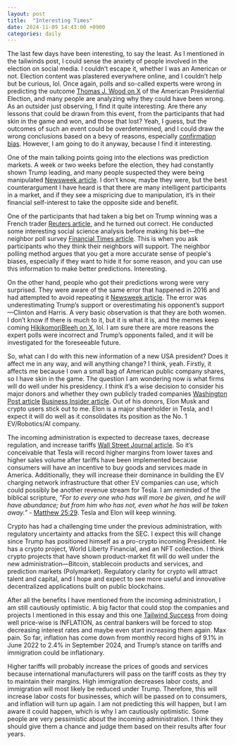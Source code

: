```yaml
---
layout: post
title:  "Interesting Times"
date: 2024-11-09 14:43:00 +0900
categories: daily
---
```


The last few days have been interesting, to say the least. As I mentioned in the tailwinds post, I could sense the anxiety of people involved in the election on social media. I couldn’t escape it, whether I was an American or not. Election content was plastered everywhere online, and I couldn’t help but be curious, lol. Once again, polls and so-called experts were wrong in predicting the outcome [Thomas J. Wood on X](https://x.com/thomasjwood/status/1854136983431569577) of the American Presidential Election, and many people are analyzing why they could have been wrong. As an outsider just observing, I find it quite interesting. Are there any lessons that could be drawn from this event, from the participants that had skin in the game and won, and those that lost? Yeah, I guess, but the outcomes of such an event could be overdetermined, and I could draw the wrong conclusions based on a bevy of reasons, especially [confirmation bias](https://en.wikipedia.org/wiki/Confirmation_bias#:~:text=Confirmation_bias%2C%20a%20phrase%20coined,difficult%20to%20dislodge%20once%20affirmed). However, I am going to do it anyway, because I find it interesting.

One of the main talking points going into the elections was prediction markets. A week or two weeks before the election, they had constantly shown Trump leading, and many people suspected they were being manipulated [Newsweek article](https://www.newsweek.com/polymarket-prediction-platform-possibly-manipulated-favor-trump-report-1971589). I don’t know, maybe they were, but the best counterargument I have heard is that there are many intelligent participants in a market, and if they see a mispricing due to manipulation, it’s in their financial self-interest to take the opposite side and benefit.

One of the participants that had taken a big bet on Trump winning was a French trader [Reuters article](https://www.reuters.com/world/polymarket-says-mystery-trump-bettor-is-french-national-2024-10-24/), and he turned out correct. He conducted some interesting social science analysis before making his bet—the neighbor poll survey [Financial Times article](https://www.ft.com/content/4b302ab8-7e40-4d1a-bbe6-3d46f6811d85). This is when you ask participants who they think their neighbors will support. The neighbor polling method argues that you get a more accurate sense of people's biases, especially if they want to hide it for some reason, and you can use this information to make better predictions. Interesting.

On the other hand, people who got their predictions wrong were very surprised. They were aware of the same error that happened in 2016 and had attempted to avoid repeating it [Newsweek article](https://www.newsweek.com/polling-errors-fixed-2016-2020-1976281). The error was underestimating Trump’s support or overestimating his opponent’s support—Clinton and Harris. A very basic observation is that they are both women. I don’t know if there is much to it, but it is what it is, and the memes keep coming [HikikomoriBleeh on X](https://x.com/HikikomoriBleeh/status/1854553995102273977), lol. I am sure there are more reasons the expert polls were incorrect and Trump’s opponents failed, and it will be investigated for the foreseeable future.

So, what can I do with this new information of a new USA president? Does it affect me in any way, and will anything change? I think, yeah. Firstly, it affects me because I own a small bag of American public company shares, so I have skin in the game. The question I am wondering now is what firms will do well under his presidency. I think it’s a wise decision to consider his major donors and whether they own publicly traded companies [Washington Post article](https://www.washingtonpost.com/elections/interactive/2024/biggest-campaign-donors-election-2024/) [Business Insider article](https://www.businessinsider.com/trump-pac-raised-millions-crypto-donations-since-june-2024-10). Out of his donors, Elon Musk and crypto users stick out to me. Elon is a major shareholder in Tesla, and I expect it will do well as it consolidates its position as the No. 1 EV/Robotics/AI company.

The incoming administration is expected to decrease taxes, decrease regulation, and increase tariffs [Wall Street Journal article](https://www.wsj.com/finance/stocks/wall-street-salivates-over-a-new-trump-boom-c32cf952?mod=finance_feat6_stocks_pos1). So it’s conceivable that Tesla will record higher margins from lower taxes and higher sales volume after tariffs have been implemented because consumers will have an incentive to buy goods and services made in America. Additionally, they will increase their dominance in building the EV charging network infrastructure that other EV companies can use, which could possibly be another revenue stream for Tesla. I am reminded of the biblical scripture, *“For to every one who has will more be given, and he will have abundance; but from him who has not, even what he has will be taken away.”* - [Matthew 25:29](https://www.bible.com/bible/111/MAT.25.29). Tesla and Elon will keep winning.

Crypto has had a challenging time under the previous administration, with regulatory uncertainty and attacks from the SEC. I expect this will change since Trump has positioned himself as a pro-crypto incoming President. He has a crypto project, World Liberty Financial, and an NFT collection. I think crypto projects that have shown product-market fit will do well under the new administration—Bitcoin, stablecoin products and services, and prediction markets (Polymarket). Regulatory clarity for crypto will attract talent and capital, and I hope and expect to see more useful and innovative decentralized applications built on public blockchains.

After all the benefits I have mentioned from the incoming administration, I am still cautiously optimistic. A big factor that could stop the companies and projects I mentioned in this essay and this one [Tailwind Success](https://nmawungwe.github.io/daily/2024/11/05/Tailwind-Success.html) from doing well price-wise is INFLATION, as central bankers will be forced to stop decreasing interest rates and maybe even start increasing them again. Max pain. So far, inflation has come down from monthly record highs of 9.1% in June 2022 to 2.4% in September 2024, and Trump’s stance on tariffs and immigration could be inflationary.

Higher tariffs will probably increase the prices of goods and services because international manufacturers will pass on the tariff costs as they try to maintain their margins. High immigration decreases labor costs, and immigration will most likely be reduced under Trump. Therefore, this will increase labor costs for businesses, which will be passed on to consumers, and inflation will turn up again. I am not predicting this will happen, but I am aware it could happen, which is why I am cautiously optimistic. Some people are very pessimistic about the incoming administration. I think they should give them a chance and judge them based on their results after four years.


